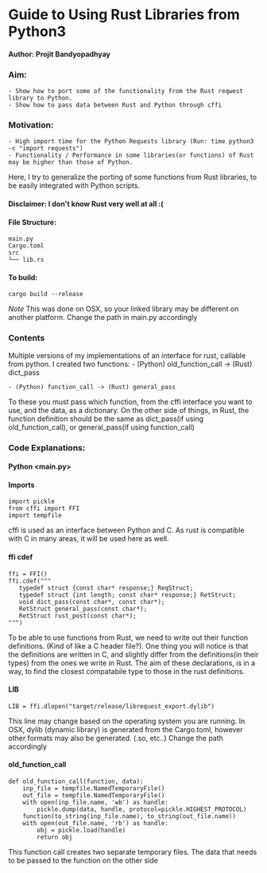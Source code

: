 # Guide to Using Rust Libraries from Python3
#### Author: Projit Bandyopadhyay

### Aim:
    - Show how to port some of the functionality from the Rust reqwest library to Python.
    - Show how to pass data between Rust and Python through cffi

### Motivation:
    - High import time for the Python Requests library (Run: time python3 -c "import requests")
    - Functionality / Performance in some libraries(or functions) of Rust may be higher than those of Python.

Here, I try to generalize the porting of some functions from Rust libraries, to be easily integrated with Python scripts.

#### Disclaimer: I don't know Rust very well at all  :(

#### File Structure:
```
main.py
Cargo.toml
src
└── lib.rs
```

#### To build:
```
cargo build --release
```
*Note* This was done on OSX, so your linked library may be different on another platform. Change the path in main.py accordingly

### Contents

Multiple versions of my implementations of an interface for rust, callable from python.
I created two functions:
    - (Python) old_function_call -> (Rust) dict_pass

    - (Python) function_call -> (Rust) general_pass

To these you must pass which function, from the cffi interface you want to use, and the data, as a dictionary.
On the other side of things, in Rust, the function definition should be the same as dict_pass(if using old_function_call), or general_pass(if using function_call)

### Code Explanations:

#### Python <main.py>

#### Imports
```
import pickle
from cffi import FFI
import tempfile
```
cffi is used as an interface between Python and C.
As rust is compatible with C in many areas, it will be used here as well.

#### ffi cdef
```
ffi = FFI()
ffi.cdef("""
   typedef struct {const char* response;} ReqStruct;
   typedef struct {int length; const char* response;} RetStruct;
   void dict_pass(const char*, const char*);
   RetStruct general_pass(const char*);
   RetStruct rust_post(const char*);
""")
```
To be able to use functions from Rust, we need to write out their function definitions. (Kind of like a C header file?).
One thing you will notice is that the definitions are written in C, and slightly differ from the definitions(in their types) from the ones we write in Rust.
The aim of these declarations, is in a way, to find the closest compatabile type to those in the rust definitions.

#### LIB
```
LIB = ffi.dlopen("target/release/librequest_export.dylib")
```
This line may change based on the operating system you are running. In OSX, dylib (dynamic library) is generated from the Cargo.toml, however other formats may also be generated. (.so, etc..)
Change the path accordingly

#### old_function_call
```
def old_function_call(function, data):
    inp_file = tempfile.NamedTemporaryFile()
    out_file = tempfile.NamedTemporaryFile()
    with open(inp_file.name, 'wb') as handle:
        pickle.dump(data, handle, protocol=pickle.HIGHEST_PROTOCOL)
    function(to_string(inp_file.name), to_string(out_file.name))
    with open(out_file.name, 'rb') as handle:
        obj = pickle.load(handle)
        return obj
```
This function call creates two separate temporary files.
The data that needs to be passed to the function on the other side

